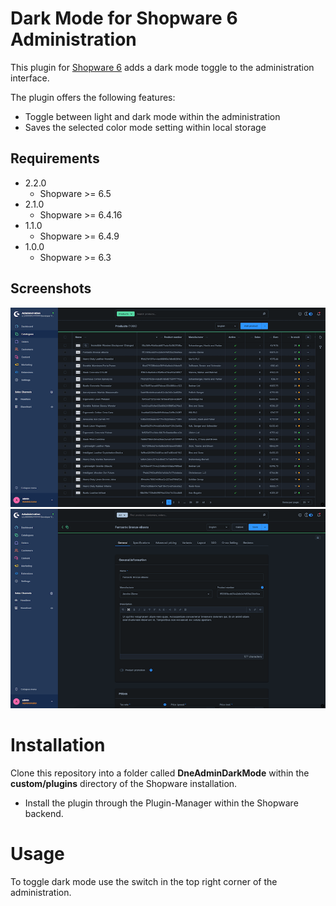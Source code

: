 Dark Mode for Shopware 6 Administration
=====

This plugin for [Shopware 6](https://www.shopware.de) adds a dark mode toggle to the administration interface.

The plugin offers the following features:

* Toggle between light and dark mode within the administration
* Saves the selected color mode setting within local storage

Requirements
-----
* 2.2.0
    * Shopware >= 6.5
* 2.1.0
    * Shopware >= 6.4.16
* 1.1.0
    * Shopware >= 6.4.9
* 1.0.0
  * Shopware >= 6.3

Screenshots
-----
![Dark Mode Product Listing](dist/admin-dark-mode-1.png?raw=true)
![Dark Mode Product Editing](dist/admin-dark-mode-2.png?raw=true)

Installation
====
Clone this repository into a folder called **DneAdminDarkMode** within the **custom/plugins** directory of the Shopware installation.

* Install the plugin through the Plugin-Manager within the Shopware backend.

Usage
=====
To toggle dark mode use the switch in the top right corner of the administration.
